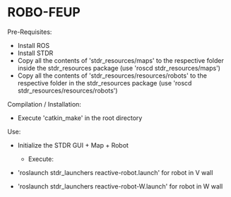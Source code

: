 # ROBO-FEUP

 Pre-Requisites:
 * Install ROS
 * Install STDR
 * Copy all the contents of 'stdr_resources/maps' to the respective folder inside the stdr_resources package (use 'roscd stdr_resources/maps')
 * Copy all the contents of 'stdr_resources/resources/robots' to the respective folder in the stdr_resources package
         (use 'roscd stdr_resources/resources/robots')

 Compilation / Installation:
 * Execute 'catkin_make' in the root directory

 Use:
 * Initialize the STDR GUI + Map + Robot
   - Execute:
   
 * 'roslaunch stdr_launchers reactive-robot.launch' for robot in V wall
 * 'roslaunch stdr_launchers reactive-robot-W.launch' for robot in W wall
